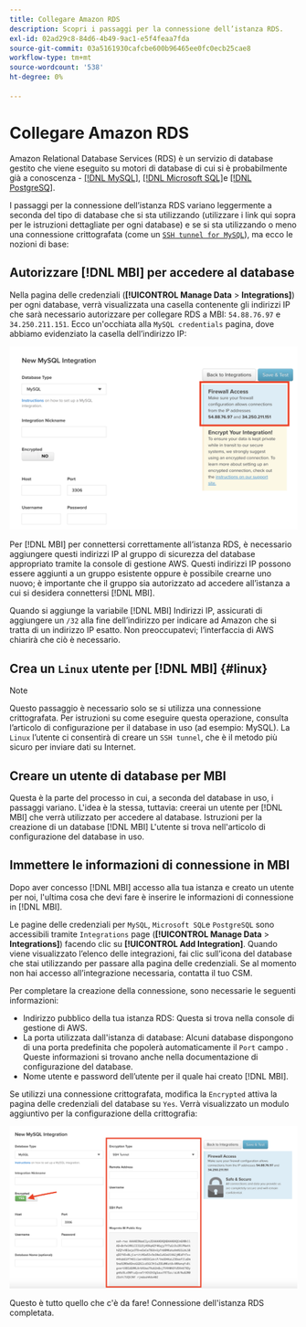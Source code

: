 ```yaml
---
title: Collegare Amazon RDS
description: Scopri i passaggi per la connessione dell’istanza RDS.
exl-id: 02ad29c8-84d6-4b49-9ac1-e5f4feaa7fda
source-git-commit: 03a5161930cafcbe600b96465ee0fc0ecb25cae8
workflow-type: tm+mt
source-wordcount: '538'
ht-degree: 0%

---
```


# Collegare Amazon RDS

Amazon Relational Database Services (RDS) è un servizio di database gestito che viene eseguito su motori di database di cui si è probabilmente già a conoscenza - [[!DNL MySQL]](../integrations/mysql-via-a-direct-connection.md), [[!DNL Microsoft SQL]](../integrations/microsoft-sql-server.md)e [[!DNL PostgreSQ]](../integrations/postgresql.md).

I passaggi per la connessione dell’istanza RDS variano leggermente a seconda del tipo di database che si sta utilizzando (utilizzare i link qui sopra per le istruzioni dettagliate per ogni database) e se si sta utilizzando o meno una connessione crittografata (come un [`SSH tunnel for MySQL`](../integrations/mysql-via-ssh-tunnel.md)), ma ecco le nozioni di base:

## Autorizzare [!DNL MBI] per accedere al database

Nella pagina delle credenziali (**[!UICONTROL Manage Data** > **Integrations]**) per ogni database, verrà visualizzata una casella contenente gli indirizzi IP che sarà necessario autorizzare per collegare RDS a MBI: `54.88.76.97` e `34.250.211.151`. Ecco un&#39;occhiata alla `MySQL credentials` pagina, dove abbiamo evidenziato la casella dell’indirizzo IP:

![](../../../assets/RDS_IP.png)

Per [!DNL MBI] per connettersi correttamente all’istanza RDS, è necessario aggiungere questi indirizzi IP al gruppo di sicurezza del database appropriato tramite la console di gestione AWS. Questi indirizzi IP possono essere aggiunti a un gruppo esistente oppure è possibile crearne uno nuovo; è importante che il gruppo sia autorizzato ad accedere all’istanza a cui si desidera connettersi [!DNL MBI].

Quando si aggiunge la variabile [!DNL MBI] Indirizzi IP, assicurati di aggiungere un `/32` alla fine dell’indirizzo per indicare ad Amazon che si tratta di un indirizzo IP esatto. Non preoccupatevi; l’interfaccia di AWS chiarirà che ciò è necessario.

## Crea un `Linux` utente per [!DNL MBI] {#linux}

>[!NOTE]
>
>Questo passaggio è necessario solo se si utilizza una connessione crittografata. Per istruzioni su come eseguire questa operazione, consulta l’articolo di configurazione per il database in uso (ad esempio: MySQL). La `Linux` l’utente ci consentirà di creare un `SSH tunnel`, che è il metodo più sicuro per inviare dati su Internet.

## Creare un utente di database per MBI

Questa è la parte del processo in cui, a seconda del database in uso, i passaggi variano. L&#39;idea è la stessa, tuttavia: creerai un utente per [!DNL MBI] che verrà utilizzato per accedere al database. Istruzioni per la creazione di un database [!DNL MBI] L&#39;utente si trova nell&#39;articolo di configurazione del database in uso.

## Immettere le informazioni di connessione in MBI

Dopo aver concesso [!DNL MBI] accesso alla tua istanza e creato un utente per noi, l&#39;ultima cosa che devi fare è inserire le informazioni di connessione in [!DNL MBI].

Le pagine delle credenziali per `MySQL`, `Microsoft SQL`e `PostgreSQL` sono accessibili tramite `Integrations` page (**[!UICONTROL Manage Data** > **Integrations]**) facendo clic su **[!UICONTROL Add Integration]**. Quando viene visualizzato l’elenco delle integrazioni, fai clic sull’icona del database che stai utilizzando per passare alla pagina delle credenziali. Se al momento non hai accesso all’integrazione necessaria, contatta il tuo CSM.

Per completare la creazione della connessione, sono necessarie le seguenti informazioni:

* Indirizzo pubblico della tua istanza RDS: Questa si trova nella console di gestione di AWS.
* La porta utilizzata dall&#39;istanza di database: Alcuni database dispongono di una porta predefinita che popolerà automaticamente il `Port` campo . Queste informazioni si trovano anche nella documentazione di configurazione del database.
* Nome utente e password dell’utente per il quale hai creato [!DNL MBI].

Se utilizzi una connessione crittografata, modifica la `Encrypted` attiva la pagina delle credenziali del database su `Yes`. Verrà visualizzato un modulo aggiuntivo per la configurazione della crittografia:

![](../../../assets/sql-integration-encrypted-yes.png)

Questo è tutto quello che c&#39;è da fare! Connessione dell&#39;istanza RDS completata.
